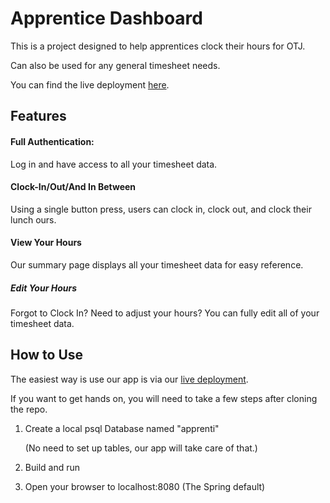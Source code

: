 # Apprentice Dashboard

This is a project designed to help apprentices clock their hours for OTJ. 

Can also be used for any general timesheet needs. 

You can find the live deployment [here](http://apprenti.us-west-2.elasticbeanstalk.com/). 

## Features

#### Full Authentication: 
Log in and have access to all your timesheet data. 

#### Clock-In/Out/And In Between

Using a single button press, users can clock in, clock out, and clock their lunch ours. 

#### View Your Hours

Our summary page displays all your timesheet data for easy reference. 

##### Edit Your Hours

Forgot to Clock In? Need to adjust your hours? You can fully edit all of your timesheet data.


## How to Use

The easiest way is use our app is via our [live deployment](http://apprenti.us-west-2.elasticbeanstalk.com/).

If you want to get hands on, you will need to take a few steps after cloning the repo. 

1) Create a local psql Database named "apprenti"

    (No need to set up tables, our app will take care of that.)
    
2) Build and run

3) Open your browser to localhost:8080 (The Spring default)


